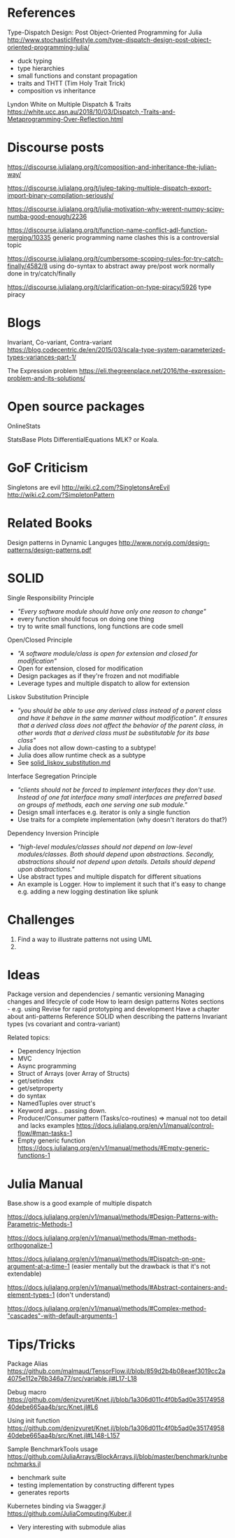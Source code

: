 # References

Type-Dispatch Design: Post Object-Oriented Programming for Julia
http://www.stochasticlifestyle.com/type-dispatch-design-post-object-oriented-programming-julia/
- duck typing
- type hierarchies
- small functions and constant propagation
- traits and THTT (Tim Holy Trait Trick)
- composition vs inheritance

Lyndon White on Multiple Dispatch & Traits
https://white.ucc.asn.au/2018/10/03/Dispatch,-Traits-and-Metaprogramming-Over-Reflection.html

# Discourse posts

https://discourse.julialang.org/t/composition-and-inheritance-the-julian-way/

https://discourse.julialang.org/t/julep-taking-multiple-dispatch-export-import-binary-compilation-seriously/

https://discourse.julialang.org/t/julia-motivation-why-werent-numpy-scipy-numba-good-enough/2236

https://discourse.julialang.org/t/function-name-conflict-adl-function-merging/10335
generic programming name clashes
this is a controversial topic

https://discourse.julialang.org/t/cumbersome-scoping-rules-for-try-catch-finally/4582/8
using do-syntax to abstract away pre/post work normally done in try/catch/finally

https://discourse.julialang.org/t/clarification-on-type-piracy/5926
type piracy

# Blogs
Invariant, Co-variant, Contra-variant
https://blog.codecentric.de/en/2015/03/scala-type-system-parameterized-types-variances-part-1/

The Expression problem
https://eli.thegreenplace.net/2016/the-expression-problem-and-its-solutions/

# Open source packages

OnlineStats

StatsBase
Plots
DifferentialEquations
MLK? or Koala.

# GoF Criticism

Singletons are evil
http://wiki.c2.com/?SingletonsAreEvil
http://wiki.c2.com/?SimpletonPattern

# Related Books

Design patterns in Dynamic Languges
http://www.norvig.com/design-patterns/design-patterns.pdf

# SOLID

Single Responsibility Principle
- _"Every software module should have only one reason to change"_
- every function should focus on doing one thing
- try to write small functions, long functions are code smell

Open/Closed Principle
- _"A software module/class is open for extension and closed for modification"_
- Open for extension, closed for modification
- Design packages as if they're frozen and not modifiable
- Leverage types and multiple dispatch to allow for extension

Liskov Substitution Principle
- _"you should be able to use any derived class instead of a parent class and have it behave in the same manner without modification". It ensures that a derived class does not affect the behavior of the parent class, in other words that a derived class must be substitutable for its base class"_
- Julia does not allow down-casting to a subtype!
- Julia does allow runtime check as a subtype
- See [solid_liskov_substitution.md](solid_liskov_substitution.md)

Interface Segregation Principle
- _"clients should not be forced to implement interfaces they don't use. Instead of one fat interface many small interfaces are preferred based on groups of methods, each one serving one sub module."_
- Design small interfaces e.g. iterator is only a single function
- Use traits for a complete implementation (why doesn't iterators do that?)

Dependency Inversion Principle
- _"high-level modules/classes should not depend on low-level modules/classes. Both should depend upon abstractions. Secondly, abstractions should not depend upon details. Details should depend upon abstractions."_
- Use abstract types and multiple dispatch for different situations
- An example is Logger. How to implement it such that it's easy to change e.g. adding a new logging destination like splunk

# Challenges

1. Find a way to illustrate patterns not using UML
1. 

# Ideas

Package version and dependencies / semantic versioning
Managing changes and lifecycle of code
How to learn design patterns
Notes sections - e.g. using Revise for rapid prototyping and development
Have a chapter about anti-patterns
Reference SOLID when describing the patterns
Invariant types (vs covariant and contra-variant)

Related topics: 
- Dependency Injection
- MVC
- Async programming 
- Struct of Arrays (over Array of Structs)
- get/setindex 
- get/setproperty
- do syntax
- NamedTuples over struct's
- Keyword args... passing down.
- Producer/Consumer pattern (Tasks/co-routines) => manual not too detail and lacks examples https://docs.julialang.org/en/v1/manual/control-flow/#man-tasks-1
- Empty generic function https://docs.julialang.org/en/v1/manual/methods/#Empty-generic-functions-1

# Julia Manual

Base.show is a good example of multiple dispatch

https://docs.julialang.org/en/v1/manual/methods/#Design-Patterns-with-Parametric-Methods-1

https://docs.julialang.org/en/v1/manual/methods/#man-methods-orthogonalize-1

https://docs.julialang.org/en/v1/manual/methods/#Dispatch-on-one-argument-at-a-time-1 (easier mentally but the drawback is that it's not extendable)

https://docs.julialang.org/en/v1/manual/methods/#Abstract-containers-and-element-types-1 (don't understand)

https://docs.julialang.org/en/v1/manual/methods/#Complex-method-"cascades"-with-default-arguments-1

# Tips/Tricks

Package Alias 
https://github.com/malmaud/TensorFlow.jl/blob/859d2b4b08eaef3019cc2a4075e112e76b346a77/src/variable.jl#L17-L18

Debug macro
https://github.com/denizyuret/Knet.jl/blob/1a306d011c4f0b5ad0e3517495840debe665aa4b/src/Knet.jl#L6

Using init function
https://github.com/denizyuret/Knet.jl/blob/1a306d011c4f0b5ad0e3517495840debe665aa4b/src/Knet.jl#L148-L157

Sample BenchmarkTools usage
https://github.com/JuliaArrays/BlockArrays.jl/blob/master/benchmark/runbenchmarks.jl
- benchmark suite
- testing implementation by constructing different types
- generates reports

Kubernetes binding via Swagger.jl
https://github.com/JuliaComputing/Kuber.jl
- Very interesting with submodule alias


